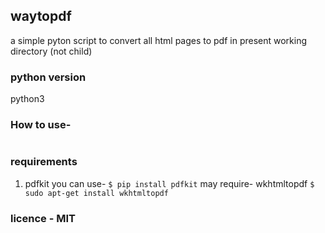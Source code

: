 ## waytopdf
a simple pyton script to convert all html pages to pdf in present working directory (not child)

### python version
python3

### How to use-
```$ python3 waytopdf.py
```
### requirements
1. pdfkit
you can use-
 ```$ pip install pdfkit```
may require- wkhtmltopdf
 ```$ sudo apt-get install wkhtmltopdf```

### licence - MIT

